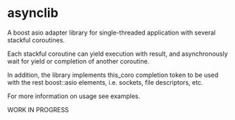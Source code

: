 # asynclib

A boost asio adapter library for single-threaded application
with several stackful coroutines.

Each stackful coroutine can yield execution with result, and
asynchronously wait for yield or completion of another coroutine.

In addition, the library implements this_coro completion token to
be used with the rest boost::asio elements, i.e. sockets, file
descriptors, etc.

For more information on usage see examples.

WORK IN PROGRESS
